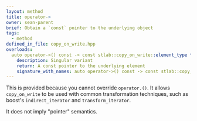 ```yaml
---
layout: method
title: operator->
owner: sean-parent
brief: Obtain a `const` pointer to the underlying object
tags:
  - method
defined_in_file: copy_on_write.hpp
overloads:
  auto operator->() const -> const stlab::copy_on_write::element_type *:
    description: Singular variant
    return: A const pointer to the underlying element
    signature_with_names: auto operator->() const -> const stlab::copy_on_write::element_type *
---
```


This is provided because you cannot override `operator.()`. It allows `copy_on_write` to be used with common transformation techniques, such as boost's `indirect_iterator` and `transform_iterator`.

It does not imply "pointer" semantics.
